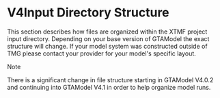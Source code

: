 # V4Input Directory Structure

This section describes how files are organized within the XTMF project input directory.  Depending on your base version of GTAModel
the exact structure will change.  If your model system was constructed outside of TMG please contact your provider for
your model's specific layout.

> [!NOTE]
> There is a significant change in file structure starting in GTAModel V4.0.2 and continuing into GTAModel V4.1 in order to help organize model runs.
